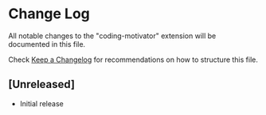 # Change Log

All notable changes to the "coding-motivator" extension will be documented in this file.

Check [Keep a Changelog](http://keepachangelog.com/) for recommendations on how to structure this file.

## [Unreleased]

- Initial release